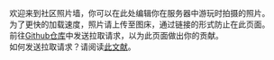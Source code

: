 欢迎来到社区照片墙，你可以在此处编辑你在服务器中游玩时拍摄的照片。\
为了更快的加载速度，照片请上传至图床，通过链接的形式防止在此页面。\
前往[Github仓库](https://github.com/Hgnim/MJYY_Web)中发送拉取请求，以为此页面做出你的贡献。\
如何发送拉取请求？请阅读[此文献](https://blog.csdn.net/feverfew1/article/details/135441302)。